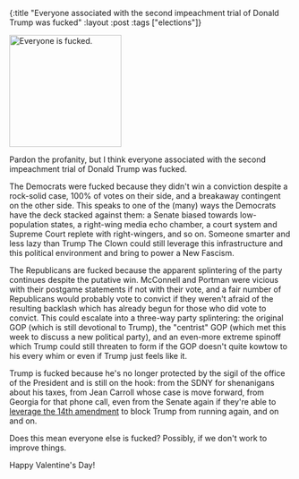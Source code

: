 {:title "Everyone associated with the second impeachment trial of Donald Trump was fucked"
:layout :post
:tags  ["elections"]}

<img src="http://www.szcz.org/img/fucked.jpg" width="200px" alt="Everyone is fucked."/>

Pardon the profanity, but I think everyone associated with the second impeachment trial of Donald Trump was fucked.

The Democrats were fucked because they didn't win a conviction despite a rock-solid case, 100% of votes on their side, and a breakaway contingent on the other side.  This speaks to one of the (many) ways the Democrats have the deck stacked against them: a Senate biased towards low-population states, a right-wing media echo chamber, a court system and Supreme Court replete with right-wingers, and so on.  Someone smarter and less lazy than Trump The Clown could still leverage this infrastructure and this political environment and bring to power a New Fascism.

The Republicans are fucked because the apparent splintering of the party continues despite the putative win.  McConnell and Portman were vicious with their postgame statements if not with their vote, and a fair number of Republicans would probably vote to convict if they weren't afraid of the resulting backlash which has already begun for those who did vote to convict.  This could escalate into a three-way party splintering: the original GOP (which is still devotional to Trump), the "centrist" GOP (which met this week to discuss a new political party), and an even-more extreme spinoff which Trump could still threaten to form if the GOP doesn't quite kowtow to his every whim or even if Trump just feels like it.

Trump is fucked because he's no longer protected by the sigil of the office of the President and is still on the hook: from the SDNY for shenanigans about his taxes, from Jean Carroll whose case is move forward, from Georgia for that phone call, even from the Senate again if they're able to [leverage the 14th amendment](https://www.thenation.com/article/politics/14th-amendment-trump/) to block Trump from running again, and on and on.

Does this mean everyone else is fucked?  Possibly, if we don't work to improve things.

Happy Valentine's Day!

<!-- https://www.nytimes.com/live/2021/02/14/us/trump-impeachment/a-backlash-against-the-7-republicans-who-voted-to-convict-trump-has-begun
https://www.nytimes.com/live/2021/02/14/us/trump-impeachment#mcconnells-maneuvering-hold-up-the-trial-vote-to-acquit-then-blister-trump-in-a-speech -->
